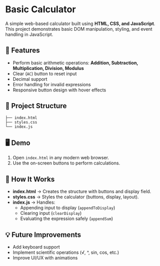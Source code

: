 # Basic Calculator

A simple web-based calculator built using **HTML, CSS, and JavaScript**.  
This project demonstrates basic DOM manipulation, styling, and event handling in JavaScript.

## 🚀 Features
- Perform basic arithmetic operations: **Addition, Subtraction, Multiplication, Division, Modulus**
- Clear (`AC`) button to reset input
- Decimal support
- Error handling for invalid expressions
- Responsive button design with hover effects


## 📂 Project Structure
```text
├── index.html   
├── styles.css   
└── index.js     
```



## 🖥️ Demo
1. Open `index.html` in any modern web browser.
2. Use the on-screen buttons to perform calculations.

## 🔧 How It Works
- **index.html** → Creates the structure with buttons and display field.  
- **styles.css** → Styles the calculator (buttons, display, layout).  
- **index.js** → Handles:
  - Appending input to display (`appendToDisplay`)
  - Clearing input (`clearDisplay`)
  - Evaluating the expression safely (`appendSum`)


## 💡 Future Improvements
- Add keyboard support
- Implement scientific operations (√, ^, sin, cos, etc.)
- Improve UI/UX with animations

